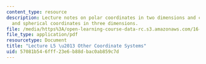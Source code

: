 ```yaml
---
content_type: resource
description: Lecture notes on polar coordinates in two dimensions and cylindrical
  and spherical coordinates in three dimensions.
file: /media/https%3A/open-learning-course-data-rc.s3.amazonaws.com/16-07-dynamics-fall-2009/57081b546fff23e6b88dbac0ab859c7d_MIT16_07F09_Lec05.pdf
file_type: application/pdf
resourcetype: Document
title: "Lecture L5 \u2013 Other Coordinate Systems"
uid: 57081b54-6fff-23e6-b88d-bac0ab859c7d
---
```

